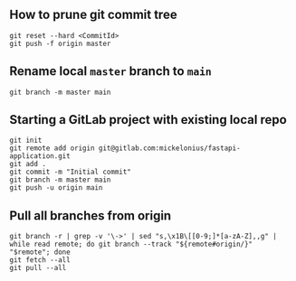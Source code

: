 ## How to prune git commit tree
```commandline
git reset --hard <CommitId>
git push -f origin master
```

## Rename local `master` branch to `main`
```commandline
git branch -m master main
```

## Starting a GitLab project with existing local repo
```commandline
git init
git remote add origin git@gitlab.com:mickelonius/fastapi-application.git
git add .
git commit -m "Initial commit"
git branch -m master main
git push -u origin main
```

## Pull all branches from origin
```commandline
git branch -r | grep -v '\->' | sed "s,\x1B\[[0-9;]*[a-zA-Z],,g" | while read remote; do git branch --track "${remote#origin/}" "$remote"; done
git fetch --all
git pull --all
```
